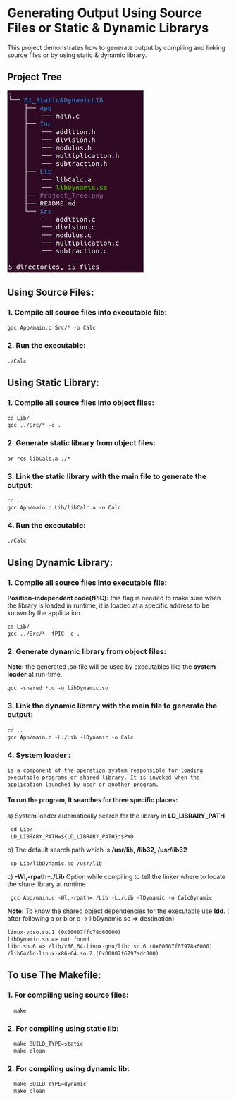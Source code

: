 # Generating Output Using Source Files or Static & Dynamic Librarys 

This project demonstrates how to generate output by compiling and linking source files or by using static & dynamic library.

## Project Tree
![](ProjectTree.png)


## Using Source Files:

### 1. Compile all source files into executable file:
    gcc App/main.c Src/* -o Calc

### 2. Run the executable:
    ./Calc

## Using Static Library:

### 1. Compile all source files into object files:
    cd Lib/
    gcc ../Src/* -c .

### 2. Generate static library from object files:
    ar rcs libCalc.a ./*

### 3. Link the static library with the main file to generate the output:
    cd ..
    gcc App/main.c Lib/libCalc.a -o Calc
    
### 4. Run the executable:
    ./Calc    

## Using Dynamic Library:

### 1. Compile all source files into executable file:
  **Position-independent code(fPIC):** this flag is needed to make sure when the library is loaded in runtime, it is loaded at a specific address to be known by the application.  
  
    cd Lib/
    gcc ../Src/* -fPIC -c .

### 2. Generate dynamic library from object files:
  **Note:** the generated .so file will be used by executables like the **system loader** at run-time.
  
    gcc -shared *.o -o libDynamic.so
    
### 3. Link the dynamic library with the main file to generate the output:
    cd ..
    gcc App/main.c -L./Lib -lDynamic -o Calc

### 4. System loader :
    is a component of the operation system responsible for loading executable programs or shared library. It is invoked when the application launched by user or another program.
#### To run the program, It searches for three specific places:
  a) System loader automatically search for the library in **LD_LIBRARY_PATH**  
  
     cd Lib/
     LD_LIBRARY_PATH=${LD_LIBRARY_PATH}:$PWD

  b) The default search path which is **/usr/lib, /lib32, /usr/lib32** 
  
     cp Lib/libDynamic.so /usr/lib
     
  c) **-Wl,-rpath=./Lib** Option while compiling to tell the linker where to locate the share library at runtime 
  
     gcc App/main.c -Wl,-rpath=./Lib -L./Lib -lDynamic -o CalcDynamic  

**Note:** To know the shared object dependencies for the executable use **ldd**. ( after following a or b or c ->  libDynamic.so => destination)

	linux-vdso.so.1 (0x00007ffc78d66000)
	libDynamic.so => not found
	libc.so.6 => /lib/x86_64-linux-gnu/libc.so.6 (0x00007f67978a6000)
	/lib64/ld-linux-x86-64.so.2 (0x00007f6797adc000)

 ## To use The Makefile:
 
 ### 1. For compiling using source files:
      make

  ### 2. For compiling using static lib:
      make BUILD_TYPE=static  
      make clean

  ### 2. For compiling using dynamic lib:
      make BUILD_TYPE=dynamic  
      make clean
    
     












    
